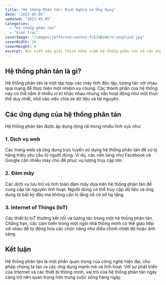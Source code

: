 ```yaml
---
title: "Hệ thống Phân tán: Định Nghĩa và Ứng Dụng"
date: "2023-05-05"
updated: "2023-05-05"
categories:
  - "hệ thống phân tán"
  - "kiến trúc"
coverImage: "/images/jefferson-santos-fCEJGBzAkrU-unsplash.jpg"
coverWidth: 16
coverHeight: 9
excerpt: Bài viết này giải thích khái niệm hệ thống phân tán và các ứng dụng của nó trong thực tế.
---
```


## Hệ thống phân tán là gì?

Hệ thống phân tán là một tập hợp các máy tính độc lập, tương tác với nhau qua mạng để thực hiện một nhiệm vụ chung. Các thành phần của hệ thống này có thể nằm ở nhiều vị trí khác nhau nhưng vẫn hoạt động như một thực thể duy nhất, nhờ vào việc chia sẻ dữ liệu và tài nguyên.

## Các ứng dụng của hệ thống phân tán

Hệ thống phân tán được áp dụng rộng rãi trong nhiều lĩnh vực như:

### 1. Dịch vụ web

Các trang web và ứng dụng trực tuyến sử dụng hệ thống phân tán để xử lý hàng triệu yêu cầu từ người dùng. Ví dụ, các nền tảng như Facebook và Google cần nhiều máy chủ để phục vụ lượng truy cập lớn.

### 2. Đám mây

Các dịch vụ lưu trữ và tính toán đám mây dựa trên hệ thống phân tán để cung cấp tài nguyên linh hoạt. Người dùng có thể truy cập dữ liệu và ứng dụng từ bất kỳ đâu mà không cần lo lắng về cơ sở hạ tầng.

### 3. Internet of Things (IoT)

Các thiết bị IoT thường kết nối và tương tác trong một hệ thống phân tán. Chẳng hạn, các cảm biến trong một ngôi nhà thông minh có thể giao tiếp với nhau để tự động hóa các chức năng như điều chỉnh nhiệt độ hoặc ánh sáng.

## Kết luận

Hệ thống phân tán là một phần quan trọng của công nghệ hiện đại, cho phép chúng ta tạo ra các ứng dụng mạnh mẽ và linh hoạt. Với sự phát triển của Internet và các thiết bị thông minh, vai trò của hệ thống phân tán ngày càng trở nên quan trọng hơn trong cuộc sống hàng ngày.